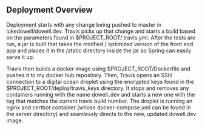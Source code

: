 ## Deployment Overview

Deployment starts with any change being pushed to master in lukedowell/dowell.dev. Travis picks up that change
and starts a build based on the parameters found in $PROJECT_ROOT/.travis.yml. After the tests are run, a jar is built
that takes the minified / optimized version of the front end app and places it in the /static directory inside the jar so Spring can 
easily serve it up.

Travis then builds a docker image using $PROJECT_ROOT/Dockerfile and pushes it to my docker hub repository. Then,
Travis opens an SSH connection to a digital ocean droplet using the encrypted keys found in the $PROJECT_ROOT/deploy/travis_keys directory.
It stops and removes any containers running with the name dowell_dev and starts a new one with the tag that matches the 
current travis build number. The droplet is running an nginx and certbot container (whose docker-compose.yml can be 
found in the server directory) and seamlessly directs to the new, updated dowell.dev image. 